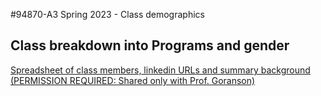 #94870-A3 Spring 2023 - Class demographics

## Class breakdown into Programs and gender

<div class="flourish-embed flourish-hierarchy" data-src="visualisation/12458581"><script src="https://public.flourish.studio/resources/embed.js"></script></div>

<a href="https://docs.google.com/spreadsheets/d/1VP5cky0BB-4_3AfePF-LDHQkbnGARLkP3oroxyMuQpw/edit?usp=sharing" target="_blank">Spreadsheet of class members, linkedin URLs and summary background (PERMISSION REQUIRED: Shared only with Prof. Goranson)</a>
